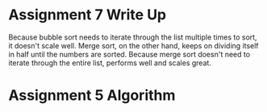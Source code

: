 # Assignment 7 Write Up
Because bubble sort needs to iterate through the list multiple times to sort, it doesn't scale well.
Merge sort, on the other hand, keeps on dividing itself in half until the numbers are sorted. 
Because merge sort doesn't need to iterate through the entire list, performs well and scales great.

# Assignment 5 Algorithm

